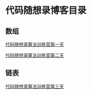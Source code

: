 # 代码随想录博客目录

## 数组 

[代码随想录算法训练营第一天](数组/代码随想录算法训练营第一天.md) 

[代码随想录算法训练营第二天](数组/代码随想录算法训练营第二天.md) 

## 链表 

[代码随想录算法训练营第三天](链表/代码随想录算法训练营第三天.md)
